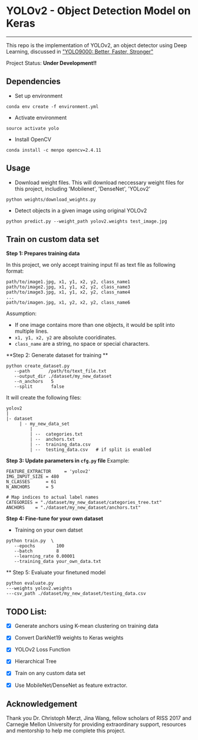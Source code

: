 # YOLOv2 - Object Detection Model on Keras
-------------------------------------------

This repo is the  implementation of YOLOv2, an object detector using Deep Learning, discussed in ["YOLO9000: Better, Faster, Stronger"](https://arxiv.org/abs/1612.08242)

Project Status: **Under Development!!**

## Dependencies

* Set up environment
```
conda env create -f environment.yml
```
* Activate environment
```
source activate yolo
```
* Install OpenCV
```
conda install -c menpo opencv=2.4.11
```


## Usage

* Download weight files. This will download neccessary weight files for this project, including 'Mobilenet', 'DenseNet', 'YOLov2'
```
python weights/download_weights.py
```

* Detect objects in a given image using original YOLOv2
```
python predict.py --weight_path yolov2.weights test_image.jpg 
```

## Train on custom data set
        
**Step 1: Prepares training data**

In this project, we only accept training input fil as text file as following format:
```
path/to/image1.jpg, x1, y1, x2, y2, class_name1
path/to/image2.jpg, x1, y1, x2, y2, class_name3
path/to/image3.jpg, x1, y1, x2, y2, class_name4
...
path/to/imagen.jpg, x1, y2, x2, y2, class_name6
```

Assumption:
* If one image contains more than one objects, it would be split into multiple lines.
* `x1, y1, x2, y2` are absolute cooridinates.
* `class_name` are a string, no space or special characters.
        
        
**Step 2: Generate dataset for training **

```
python create_dataset.py
   --path       /path/to/text_file.txt
   --output_dir ./dataset/my_new_dataset
   --n_anchors   5
   --split       false
```

It will create the following files:
```
yolov2
|
|- dataset
     | - my_new_data_set
         |
         | --  categories.txt
         | --  anchors.txt
         | --  training_data.csv
         | --  testing_data.csv   # if split is enabled
```


**Step 3: Update parameters in `cfg.py` file**
Example:
```
FEATURE_EXTRACTOR     = 'yolov2'
IMG_INPUT_SIZE = 480
N_CLASSES      = 61
N_ANCHORS      = 5

# Map indices to actual label names
CATEGORIES = "./dataset/my_new_dataset/categories_tree.txt"
ANCHORS    = "./dataset/my_new_dataset/anchors.txt"
```

**Step 4: Fine-tune for your own dataset**

* Training on your own datset
```angular2html
python train.py  \
   --epochs        100
   --batch         8
   --learning_rate 0.00001
   --training_data your_own_data.txt 
```

** Step 5: Evaluate your finetuned model
```
python evaluate.py 
---weights yolov2.weights
---csv_path ./dataset/my_new_dataset/testing_data.csv
```

## TODO List:
- [x] Generate anchors using K-mean clustering on training data
- [x] Convert DarkNet19 weights to Keras weights
- [x] YOLOv2 Loss Function
- [x] Hierarchical Tree
- [x] Train on any custom data set
- [x] Use MobileNet/DenseNet as feature extractor.


## Acknowledgement
Thank you Dr. Christoph Merzt, Jina Wang, fellow scholars of RISS 2017 and Carnegie Mellon University for providing extraordinary support, resources and mentorship to help me complete this project.
